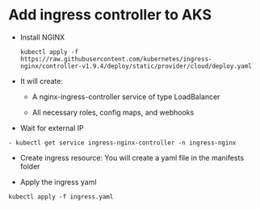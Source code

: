 # Add ingress controller to AKS
  - Install NGINX
    ```
    kubectl apply -f https://raw.githubusercontent.com/kubernetes/ingress-nginx/controller-v1.9.4/deploy/static/provider/cloud/deploy.yaml
    ```
- It will create:

  - A nginx-ingress-controller service of type LoadBalancer

  - All necessary roles, config maps, and webhooks
 
- Wait for external IP
```
- kubectl get service ingress-nginx-controller -n ingress-nginx
```

  - Create ingress resource: You will create a yaml file in the manifests folder

  - Apply the ingress yaml
```
kubectl apply -f ingress.yaml
```


